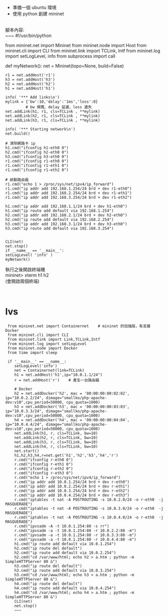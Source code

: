 - 準備一個 ubuntu 環境<br>
- 使用 python 創建 mininet<br>
<br>
腳本內容:<br>
~~~
#!/usr/bin/python

from mininet.net import Mininet
from mininet.node import Host
from mininet.cli import CLI
from mininet.link import TCLink, Intf
from mininet.log import setLogLevel, info
from subprocess import call

def myNetwork():
    net = Mininet(topo=None, build=False)

    r1 = net.addHost('r1')
    h3 = net.addHost('h3')
    h2 = net.addHost('h2')
    h1 = net.addHost('h1')

    info( '*** Add links\n')
    mylink = {'bw':10,'delay':'1ms','loss':0}  
             # bw 頻寬、delay 延遲、loss 遺失
    net.addLink(h1, r1, cls=TCLink , **mylink)
    net.addLink(h2, r1, cls=TCLink , **mylink)
    net.addLink(h3, r1, cls=TCLink , **mylink)

    info( '*** Starting network\n')
    net.build()

    # 清除網路卡 ip
    h1.cmd("ifconfig h1-eth0 0")
    h2.cmd("ifconfig h2-eth0 0")
    h3.cmd("ifconfig h3-eth0 0")
    r1.cmd("ifconfig r1-eth0 0")
    r1.cmd("ifconfig r1-eth1 0")
    r1.cmd("ifconfig r1-eth2 0")
    
    # 啟動路由器
    r1.cmd("echo 1 > /proc/sys/net/ipv4/ip_forward")
    r1.cmd("ip addr add 192.168.1.254/24 brd + dev r1-eth0")
    r1.cmd("ip addr add 192.168.2.254/24 brd + dev r1-eth1")
    r1.cmd("ip addr add 192.168.3.254/24 brd + dev r1-eth2")  

    h1.cmd("ip addr add 192.168.1.1/24 brd + dev h1-eth0")
    h1.cmd("ip route add default via 192.168.1.254")
    h2.cmd("ip addr add 192.168.2.1/24 brd + dev h2-eth0")
    h2.cmd("ip route add default via 192.168.2.254")
    h3.cmd("ip addr add 192.168.3.1/24 brd + dev h3-eth0")
    h3.cmd("ip route add default via 192.168.3.254")

    
    CLI(net)
    net.stop()
    if __name__ == '__main__':
    setLogLevel( 'info' )
    myNetwork()


執行之後開啟終端機 <br> 
mininet> xterm h1 h2<br>
(會開啟兩個終端)<br>


<br>
<h1>lvs</h1>

~~~
 from mininet.net import Containernet    # mininet 的加強版，有支援 Docker
 from mininet.cli import CLI
 from mininet.link import Link,TCLink,Intf
 from mininet.log import setLogLevel
 from mininet.node import Docker
 from time import sleep

 if '__main__' == __name__:
    setLogLevel('info')
    net = Containernet(link=TCLink)
    h1 = net.addHost('h1',ip="10.0.1.1/24")
    r = net.addHost('r')    # 產生一台路由器

    # Docker
    h2 = net.addDocker('h2', mac = '00:00:00:00:02:02', ip="10.0.2.2/24", dimage="smallko/php-apache-dev:v10",cpu_period=50000, cpu_quota=1000)
    h3 = net.addDocker('h3', mac = '00:00:00:00:03:03', ip="10.0.3.3/24", dimage="smallko/php-apache-dev:v10",cpu_period=50000, cpu_quota=1000)
    h4 = net.addDocker('h4', mac = '00:00:00:00:04:04', ip="10.0.4.4/24", dimage="smallko/php-apache-dev:v10",cpu_period=50000, cpu_quota=1000)
    net.addLink(h1, r, cls=TCLink, bw=10)
    net.addLink(h2, r, cls=TCLink, bw=10)
    net.addLink(h3, r, cls=TCLink, bw=10)
    net.addLink(h4, r, cls=TCLink, bw=10)
    net.start()
    h1,h2,h3,h4,r=net.get('h1','h2','h3','h4','r')
    r.cmd("ifconfig r-eth0 0")
    r.cmd("ifconfig r-eth1 0")
    r.cmd("ifconfig r-eth2 0")
    r.cmd("ifconfig r-eth3 0")
    r.cmd("echo 1 > /proc/sys/net/ipv4/ip_forward")
    r.cmd("ip addr add 10.0.1.254/24 brd + dev r-eth0")
    r.cmd("ip addr add 10.0.2.254/24 brd + dev r-eth1")
    r.cmd("ip addr add 10.0.3.254/24 brd + dev r-eth2")
    r.cmd("ip addr add 10.0.4.254/24 brd + dev r-eth3")
    r.cmd("iptables -t nat -A POSTROUTING -s 10.0.2.0/24 -o r-eth0  -j MASQUERADE")
    r.cmd("iptables -t nat -A POSTROUTING -s 10.0.3.0/24 -o r-eth0  -j MASQUERADE")
    r.cmd("iptables -t nat -A POSTROUTING -s 10.0.4.0/24 -o r-eth0  -j MASQUERADE")
    r.cmd("ipvsadm -A -t 10.0.1.254:80 -s rr")
    r.cmd("ipvsadm -a -t 10.0.1.254:80 -r 10.0.2.2:80 -m")
    r.cmd("ipvsadm -a -t 10.0.1.254:80 -r 10.0.3.3:80 -m")
    r.cmd("ipvsadm -a -t 10.0.1.254:80 -r 10.0.4.4:80 -m")
    h1.cmd("ip route add default via 10.0.1.254")
    h2.cmd("ip route del default")
    h2.cmd("ip route add default via 10.0.2.254")
    h2.cmd("cd /var/www/html; echo h2 > a.htm ; python -m SimpleHTTPServer 80 &")
    h3.cmd("ip route del default")
    h3.cmd("ip route add default via 10.0.3.254")
    h3.cmd("cd /var/www/html; echo h3 > a.htm ; python -m SimpleHTTPServer 80 &")
    h4.cmd("ip route del default")
    h4.cmd("ip route add default via 10.0.4.254")
    h4.cmd("cd /var/www/html; echo h4 > a.htm ; python -m SimpleHTTPServer 80 &")
    CLI(net)
    net.stop()
    ~~~

